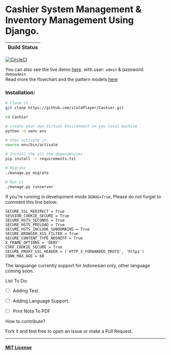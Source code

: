 # Cashier System Management & Inventory Management Using Django.


| Build Status      |
| ----------- | 
[![CircleCI](https://circleci.com/gh/iColdPlayer/Cashier/tree/master.svg?style=svg&circle-token=4f154d06f362677227578c720f589ec04968e23b)](https://circleci.com/gh/iColdPlayer/Cashier/tree/master)



You can also see the live demo [here](https://kasir.herokuapp.com). with user: `admin` & password: `demoadmin` <br>
Read more the flowchart and the pattern models [here](/cashierModel.md)


### Installation:
```bash
# Clone it
git clone https://github.com/iColdPlayer/Cashier.git

cd Cashier

# create your own Virtual Environment on you local machine
python -m venv env

# then activate it
source env/bin/activate

# Install the all the dependencies
pip install -r requirements.txt

# Migrate 
./manage.py migrate

# Run it
./manage.py runserver

```

If you're running in development mode `DEBUG=True`, Please do not forget to comment this line below:

```
SECURE_SSL_REDIRECT = True
SESSION_COOKIE_SECURE = True
SECURE_HSTS_SECONDS = True
SECURE_HSTS_PRELOAD = True
SECURE_HSTS_INCLUDE_SUBDOMAINS = True
SECURE_BROWSER_XSS_FILTER = True
SECURE_CONTENT_TYPE_NOSNIFF = True
X_FRAME_OPTIONS = 'DENY'
CSRF_COOKIE_SECURE = True
SECURE_PROXY_SSL_HEADER = ('HTTP_X_FORWARDED_PROTO', 'https')
CONN_MAX_AGE = 60
```

The languange currently support for Indonesian only, other language coming soon.

List To Do:

* [ ] Adding Test.
* [ ] Adding Language Support.
* [ ] Print Nota To PDF


How to contribute?

Fork it and feel free to open an issue or make a Pull Request.

---

#### [MIT License](https://github.com/iColdPlayer/Cashier/blob/master/LICENSE)

